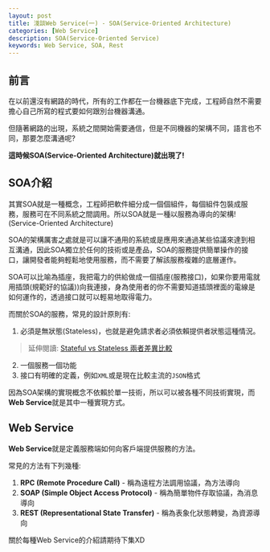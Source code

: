 ```yaml
---
layout: post
title: 淺談Web Service(一) - SOA(Service-Oriented Architecture)
categories: [Web Service]
description: SOA(Service-Oriented Service)
keywords: Web Service, SOA, Rest
---
```


## 前言
在以前還沒有網路的時代，所有的工作都在一台機器底下完成，工程師自然不需要擔心自己所寫的程式要如何跟別台機器溝通。

但隨著網路的出現，系統之間開始需要通信，但是不同機器的架構不同，語言也不同，那要怎麼溝通呢?

**這時候SOA(Service-Oriented Architecture)就出現了!**


## SOA介紹
其實SOA就是一種概念，工程師把軟件細分成一個個組件，每個組件包裝成服務，服務可在不同系統之間調用。所以SOA就是一種以服務為導向的架構! (Service-Oriented Architecture)

SOA的架構厲害之處就是可以讓不通用的系統或是應用來通過某些協議來達到相互溝通，因此SOA獨立於任何的技術或是產品，SOA的服務提供簡單操作的接口，讓開發者能夠輕鬆地使用服務，而不需要了解該服務複雜的底層運作。

SOA可以比喻為插座，我把電力的供給做成一個插座(服務接口)，如果你要用電就用插頭(規範好的協議))向我連接，身為使用者的你不需要知道插頭裡面的電線是如何運作的，透過接口就可以輕易地取得電力。

而關於SOA的服務，常見的設計原則有:
1. 必須是無狀態(Stateless)，也就是避免請求者必須依賴提供者狀態這種情況。
> 延伸閱讀: [Stateful vs Stateless 兩者差異比較](https://ryanchen34057.github.io/2019/09/28/statefulAndStateless/)

2. 一個服務一個功能
3. 接口有明確的定義，例如`XML`或是現在比較主流的`JSON`格式

因為SOA架構的實現概念不依賴於單一技術，所以可以被各種不同技術實現，而**Web Service**就是其中一種實現方式。

## Web Service
**Web Service**就是定義服務端如何向客戶端提供服務的方法。

常見的方法有下列幾種:
1. **RPC (Remote Procedure Call)** - 稱為遠程方法調用協議，為方法導向
2. **SOAP (Simple Object Access Protocol)** - 稱為簡單物件存取協議，為消息導向
3. **REST (Representational State Transfer)** - 稱為表象化狀態轉變，為資源導向

關於每種Web Service的介紹請期待下集XD